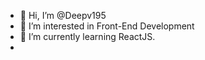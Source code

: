 - 👋 Hi, I’m @Deepv195
- 👀 I’m interested in Front-End Development
- 🌱 I’m currently learning ReactJS.
-
<!---
Deepv195/Deepv195 is a ✨ special ✨ repository because its `README.md` (this file) appears on your GitHub profile.
You can click the Preview link to take a look at your changes.
--->

